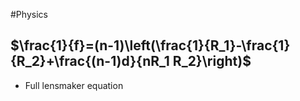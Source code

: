 #Physics 
## $\frac{1}{f}=(n-1)\left(\frac{1}{R_1}-\frac{1}{R_2}+\frac{(n-1)d}{nR_1 R_2}\right)$
* Full lensmaker equation